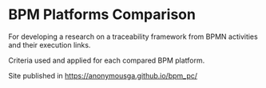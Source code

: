# BPM Platforms Comparison

For developing a research on a traceability framework from BPMN activities and their execution links.  

Criteria used and applied for each compared BPM platform. 

Site published in https://anonymousga.github.io/bpm_pc/
